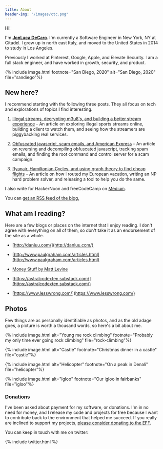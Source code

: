 ```yaml
---
title: About
header-img: "/images/ctc.png"
---
```


Hi! 

I'm <a href="https://twitter.com/jonluca"><b>JonLuca DeCaro</b></a>. I'm currently a Software Engineer in New York, NY at Citadel. I grew up in north east Italy, and moved to the United States in 2014 to study in Los Angeles. 

Previously I worked at Pinterest, Google, Apple, and Elevate Security. I am a full stack engineer, and have worked in growth, security, and product.

{% include image.html footnote="San Diego, 2020" alt="San Diego, 2020" file="sandiego"%}

## New here?

I recommend starting with the following three posts. They all focus on tech and explorations of topics I find interesting.

1. [Illegal streams, decrypting m3u8's, and building a better stream experience](https://blog.jonlu.ca/posts/illegal-streams?ref=about) - An article on exploring illegal sports streams online, building a client to watch them, and seeing how the streamers are piggybacking real services.

2. [Obfuscated javascript, scam emails, and American Express](https://blog.jonlu.ca/posts/deobfuscating-amex-scammer?ref=about) - An article on reversing and decompiling obfuscated javascript, tracking spam emails, and finding the root command and control server for a scam campaign.

3. [Ryanair, Hamiltonian Cycles, and using graph theory to find cheap flights](https://blog.jonlu.ca/posts/ryan-air?ref=about) - An article on how I routed my European vacation, writing an NP hard problem solver, and releasing a tool to help you do the same.

I also write for HackerNoon and freeCodeCamp on [Medium](https://medium.com/@jonluca).

You can <a href="/feed.xml">get an RSS feed of the blog.</a>

## What am I reading?

Here are a few blogs or places on the internet that I enjoy reading. I don't agree with everything on all of them, so don't take it as an endorsement of the site as a whole.

* [http://danluu.com/](http://danluu.com/)

* [http://www.paulgraham.com/articles.html](http://www.paulgraham.com/articles.html)

* [Money Stuff by Matt Levine](https://www.bloomberg.com/opinion/authors/ARbTQlRLRjE/matthew-s-levine)

* [https://astralcodexten.substack.com/](https://astralcodexten.substack.com/)

* [https://www.lesswrong.com/](https://www.lesswrong.com/)

## Photos

Few things are as personally identifiable as photos, and as the old adage goes, a picture is worth a thousand words, so here's a bit about me. 

{% include image.html alt="Young me rock climbing" footnote="Probably my only time ever going rock climbing" file="rock-climbing"%}

{% include image.html alt="Castle" footnote="Christmas dinner in a castle" file="castle"%}

{% include image.html alt="Helicopter" footnote="On a peak in Denali" file="helicopter"%}

{% include image.html alt="Igloo" footnote="Our igloo in fairbanks" file="igloo"%}

### Donations

I've been asked about payment for my software, or donations. I'm in no need for money, and I release my code and projects for free because I want to contribute back to the environment that helped me succeed. If you really are inclined to support my projects, [please consider donating to the EFF](https://supporters.eff.org/donate/).

You can keep in touch with me on twitter:

{% include twitter.html %}
